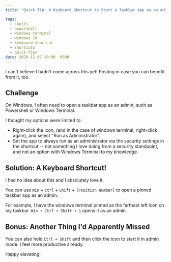 ```yaml
---
title: "Quick Tip: A Keyboard Shortcut to Start a Taskbar App as an Administrator"

tags:
  - shells
  - powershell
  - windows terminal
  - windows 10
  - keyboard shortcut
  - shortcuts
  - quick tips
date: 2020-12-07 10:00 -0500
---
```

I can't believe I hadn't come across this yet! Posting in case you can benefit from it, too.

## Challenge

On Windows, I often need to open a taskbar app as an admin, such as Powershell or Windows Terminal.

I thought my options were limited to:

* Right-click the icon, (and in the case of windows terminal, right-click again), and select "Run as Administrator".
* Set the app to always run as an administrator via the security settings in the shortcut -- not something I love doing from a security standpoint, and not an option with Windows Terminal to my knowledge.

## Solution: A Keyboard Shortcut!

I had no idea about this and I absolutely love it.

You can use `Win` + `Ctrl` + `Shift` + `[Position number]` to open a pinned taskbar app as an admin.

For example, I have the windows terminal pinned as the farthest left icon on my taskbar. `Win + Ctrl + Shift + 1` opens it as an admin.

## Bonus: Another Thing I'd Apparently Missed

You can also hold `Ctrl + Shift` and then click the icon to start it in admin mode. I feel more productive already.

Happy elevating!
